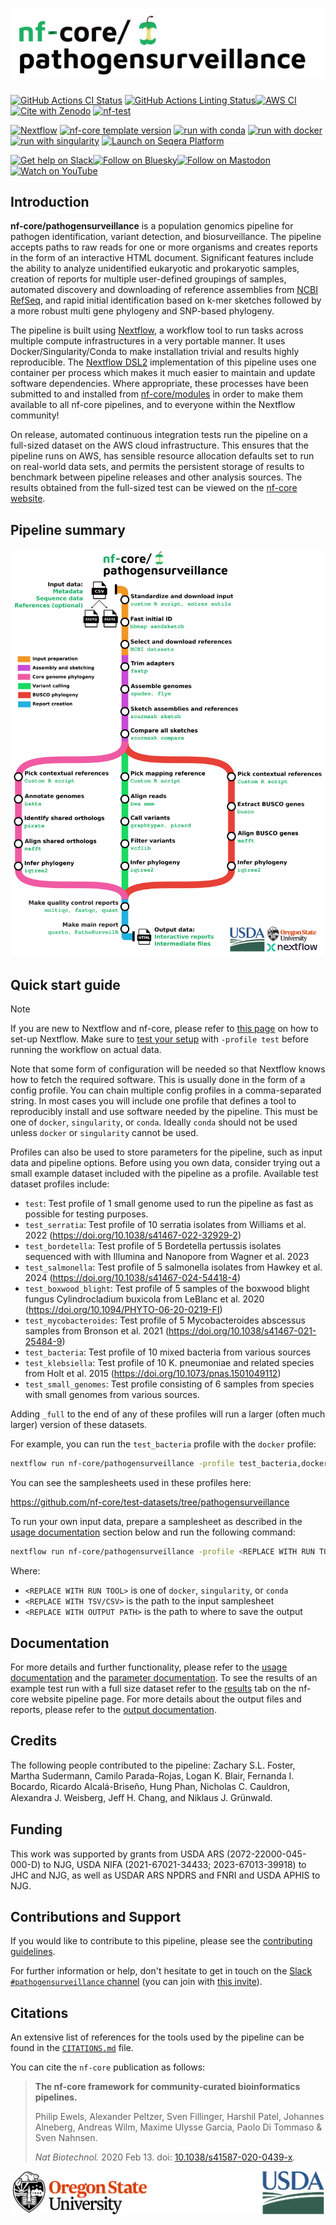 <h1>
  <picture>
    <source media="(prefers-color-scheme: dark)" srcset="docs/images/nf-core-pathogensurveillance_logo_dark.png">
    <img alt="nf-core/pathogensurveillance" src="docs/images/nf-core-pathogensurveillance_logo_light.png">
  </picture>
</h1>

[![GitHub Actions CI Status](https://github.com/nf-core/pathogensurveillance/actions/workflows/ci.yml/badge.svg)](https://github.com/nf-core/pathogensurveillance/actions/workflows/ci.yml)
[![GitHub Actions Linting Status](https://github.com/nf-core/pathogensurveillance/actions/workflows/linting.yml/badge.svg)](https://github.com/nf-core/pathogensurveillance/actions/workflows/linting.yml)[![AWS CI](https://img.shields.io/badge/CI%20tests-full%20size-FF9900?labelColor=000000&logo=Amazon%20AWS)](https://nf-co.re/pathogensurveillance/results)[![Cite with Zenodo](http://img.shields.io/badge/DOI-10.5281/zenodo.XXXXXXX-1073c8?labelColor=000000)](https://doi.org/10.5281/zenodo.XXXXXXX)
[![nf-test](https://img.shields.io/badge/unit_tests-nf--test-337ab7.svg)](https://www.nf-test.com)

[![Nextflow](https://img.shields.io/badge/version-%E2%89%A524.04.2-green?style=flat&logo=nextflow&logoColor=white&color=%230DC09D&link=https%3A%2F%2Fnextflow.io)](https://www.nextflow.io/)
[![nf-core template version](https://img.shields.io/badge/nf--core_template-3.3.1-green?style=flat&logo=nfcore&logoColor=white&color=%2324B064&link=https%3A%2F%2Fnf-co.re)](https://github.com/nf-core/tools/releases/tag/3.3.1)
[![run with conda](http://img.shields.io/badge/run%20with-conda-3EB049?labelColor=000000&logo=anaconda)](https://docs.conda.io/en/latest/)
[![run with docker](https://img.shields.io/badge/run%20with-docker-0db7ed?labelColor=000000&logo=docker)](https://www.docker.com/)
[![run with singularity](https://img.shields.io/badge/run%20with-singularity-1d355c.svg?labelColor=000000)](https://sylabs.io/docs/)
[![Launch on Seqera Platform](https://img.shields.io/badge/Launch%20%F0%9F%9A%80-Seqera%20Platform-%234256e7)](https://cloud.seqera.io/launch?pipeline=https://github.com/nf-core/pathogensurveillance)

[![Get help on Slack](http://img.shields.io/badge/slack-nf--core%20%23pathogensurveillance-4A154B?labelColor=000000&logo=slack)](https://nfcore.slack.com/channels/pathogensurveillance)[![Follow on Bluesky](https://img.shields.io/badge/bluesky-%40nf__core-1185fe?labelColor=000000&logo=bluesky)](https://bsky.app/profile/nf-co.re)[![Follow on Mastodon](https://img.shields.io/badge/mastodon-nf__core-6364ff?labelColor=FFFFFF&logo=mastodon)](https://mstdn.science/@nf_core)[![Watch on YouTube](http://img.shields.io/badge/youtube-nf--core-FF0000?labelColor=000000&logo=youtube)](https://www.youtube.com/c/nf-core)

## Introduction

**nf-core/pathogensurveillance** is a population genomics pipeline for pathogen identification, variant detection, and biosurveillance.
The pipeline accepts paths to raw reads for one or more organisms and creates reports in the form of an interactive HTML document.
Significant features include the ability to analyze unidentified eukaryotic and prokaryotic samples, creation of reports for multiple user-defined groupings of samples, automated discovery and downloading of reference assemblies from [NCBI RefSeq](https://www.ncbi.nlm.nih.gov/refseq/), and rapid initial identification based on k-mer sketches followed by a more robust multi gene phylogeny and SNP-based phylogeny.

The pipeline is built using [Nextflow](https://www.nextflow.io), a workflow tool to run tasks across multiple compute infrastructures in a very portable manner.
It uses Docker/Singularity/Conda to make installation trivial and results highly reproducible.
The [Nextflow DSL2](https://www.nextflow.io/docs/latest/dsl2.html) implementation of this pipeline uses one container per process which makes it much easier to maintain and update software dependencies.
Where appropriate, these processes have been submitted to and installed from [nf-core/modules](https://github.com/nf-core/modules) in order to make them available to all nf-core pipelines, and to everyone within the Nextflow community!

On release, automated continuous integration tests run the pipeline on a full-sized dataset on the AWS cloud infrastructure.
This ensures that the pipeline runs on AWS, has sensible resource allocation defaults set to run on real-world data sets, and permits the persistent storage of results to benchmark between pipeline releases and other analysis sources. The results obtained from the full-sized test can be viewed on the [nf-core website](https://nf-co.re/pathogensurveillance/results).

## Pipeline summary

![](docs/images/pipeline_diagram.png)

## Quick start guide

> [!NOTE]
> If you are new to Nextflow and nf-core, please refer to [this page](https://nf-co.re/docs/usage/installation) on how to set-up Nextflow. Make sure to [test your setup](https://nf-co.re/docs/usage/introduction#how-to-run-a-pipeline) with `-profile test` before running the workflow on actual data.

Note that some form of configuration will be needed so that Nextflow knows how to fetch the required software.
This is usually done in the form of a config profile.
You can chain multiple config profiles in a comma-separated string.
In most cases you will include one profile that defines a tool to reproducibly install and use software needed by the pipeline.
This must be one of `docker`, `singularity`, or `conda`.
Ideally `conda` should not be used unless `docker` or `singularity` cannot be used.

Profiles can also be used to store parameters for the pipeline, such as input data and pipeline options.
Before using you own data, consider trying out a small example dataset included with the pipeline as a profile.
Available test dataset profiles include:

- `test`: Test profile of 1 small genome used to run the pipeline as fast as possible for testing purposes.
- `test_serratia`: Test profile of 10 serratia isolates from Williams et al. 2022 (https://doi.org/10.1038/s41467-022-32929-2)
- `test_bordetella`: Test profile of 5 Bordetella pertussis isolates sequenced with with Illumina and Nanopore from Wagner et al. 2023
- `test_salmonella`: Test profile of 5 salmonella isolates from Hawkey et al. 2024 (https://doi.org/10.1038/s41467-024-54418-4)
- `test_boxwood_blight`: Test profile of 5 samples of the boxwood blight fungus Cylindrocladium buxicola from LeBlanc et al. 2020 (https://doi.org/10.1094/PHYTO-06-20-0219-FI)
- `test_mycobacteroides`: Test profile of 5 Mycobacteroides abscessus samples from Bronson et al. 2021 (https://doi.org/10.1038/s41467-021-25484-9)
- `test_bacteria`: Test profile of 10 mixed bacteria from various sources
- `test_klebsiella`: Test profile of 10 K. pneumoniae and related species from Holt et al. 2015 (https://doi.org/10.1073/pnas.1501049112)
- `test_small_genomes`: Test profile consisting of 6 samples from species with small genomes from various sources.

Adding `_full` to the end of any of these profiles will run a larger (often much larger) version of these datasets.

For example, you can run the `test_bacteria` profile with the `docker` profile:

```bash
nextflow run nf-core/pathogensurveillance -profile test_bacteria,docker -resume --outdir test_output
```

You can see the samplesheets used in these profiles here:

https://github.com/nf-core/test-datasets/tree/pathogensurveillance

To run your own input data, prepare a samplesheet as described in the [usage documentation](docs/usage/#samplesheet-input) section below and run the following command:

```bash
nextflow run nf-core/pathogensurveillance -profile <REPLACE WITH RUN TOOL> -resume --input <REPLACE WITH TSV/CSV> --outdir <REPLACE WITH OUTPUT PATH>
```

Where:

- `<REPLACE WITH RUN TOOL>` is one of `docker`, `singularity`, or `conda`
- `<REPLACE WITH TSV/CSV>` is the path to the input samplesheet
- `<REPLACE WITH OUTPUT PATH>` is the path to where to save the output

## Documentation

For more details and further functionality, please refer to the [usage documentation](https://nf-co.re/pathogensurveillance/usage) and the [parameter documentation](https://nf-co.re/pathogensurveillance/parameters).
To see the results of an example test run with a full size dataset refer to the [results](https://nf-co.re/pathogensurveillance/results) tab on the nf-core website pipeline page.
For more details about the output files and reports, please refer to the [output documentation](https://nf-co.re/pathogensurveillance/output).

## Credits

The following people contributed to the pipeline: Zachary S.L. Foster, Martha Sudermann, Camilo Parada-Rojas, Logan K. Blair, Fernanda I. Bocardo, Ricardo Alcalá-Briseño, Hung Phan, Nicholas C. Cauldron, Alexandra J. Weisberg, Jeﬀ H. Chang, and Niklaus J. Grünwald.

## Funding

This work was supported by grants from USDA ARS (2072-22000-045-000-D) to NJG, USDA NIFA (2021-67021-34433; 2023-67013-39918) to JHC and NJG, as well as USDAR ARS NPDRS and FNRI and USDA APHIS to NJG.

## Contributions and Support

If you would like to contribute to this pipeline, please see the [contributing guidelines](.github/CONTRIBUTING.md).

For further information or help, don't hesitate to get in touch on the [Slack `#pathogensurveillance` channel](https://nfcore.slack.com/channels/pathogensurveillance) (you can join with [this invite](https://nf-co.re/join/slack)).

## Citations

<!-- TODO nf-core: Add citation for pipeline after first release. Uncomment lines below and update Zenodo doi and badge at the top of this file. -->
<!-- If you use nf-core/pathogensurveillance for your analysis, please cite it using the following doi: [10.5281/zenodo.XXXXXX](https://doi.org/10.5281/zenodo.XXXXXX) -->

<!-- TODO nf-core: Add bibliography of tools and data used in your pipeline -->

An extensive list of references for the tools used by the pipeline can be found in the [`CITATIONS.md`](CITATIONS.md) file.

You can cite the `nf-core` publication as follows:

> **The nf-core framework for community-curated bioinformatics pipelines.**
>
> Philip Ewels, Alexander Peltzer, Sven Fillinger, Harshil Patel, Johannes Alneberg, Andreas Wilm, Maxime Ulysse Garcia, Paolo Di Tommaso & Sven Nahnsen.
>
> _Nat Biotechnol._ 2020 Feb 13. doi: [10.1038/s41587-020-0439-x](https://dx.doi.org/10.1038/s41587-020-0439-x).

<picture>
    <source media="(prefers-color-scheme: dark)" srcset="docs/images/combined_logos_dark.png">
    <img alt="Logos of University of Oregon and USAD" src="docs/images/combined_logos_light.png">
</picture>
